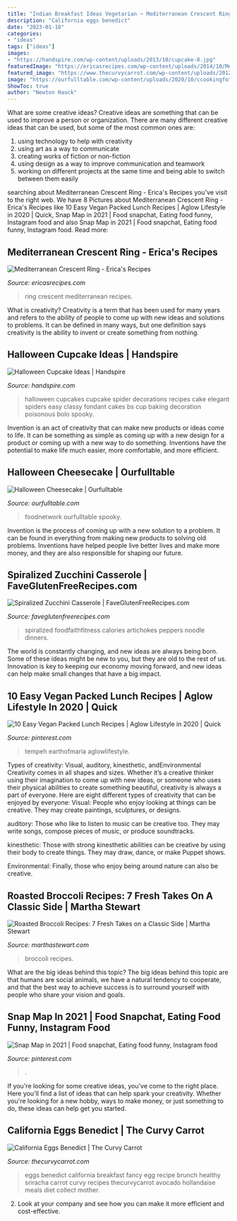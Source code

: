 ```yaml
---
title: "Indian Breakfast Ideas Vegetarian ~ Mediterranean Crescent Ring"
description: "California eggs benedict"
date: "2023-01-18"
categories:
- "ideas"
tags: ["ideas"]
images:
- "https://handspire.com/wp-content/uploads/2013/10/cupcake-8.jpg"
featuredImage: "https://ericasrecipes.com/wp-content/uploads/2014/10/Mediterranean-Crescent-Ring-7aW.jpg"
featured_image: "https://www.thecurvycarrot.com/wp-content/uploads/2012/03/IMG_3398.jpg"
image: "https://ourfulltable.com/wp-content/uploads/2020/10/ccookingfoto1532379411960.jpeg"
ShowToc: true
author: "Newton Hauck"
---
```



What are some creative ideas?
Creative ideas are something that can be used to improve a person or organization. There are many different creative ideas that can be used, but some of the most common ones are: 
1. using technology to help with creativity 
2. using art as a way to communicate 
3. creating works of fiction or non-fiction 
4. using design as a way to improve communication and teamwork 
5. working on different projects at the same time and being able to switch between them easily 

	

		
searching about Mediterranean Crescent Ring - Erica&#039;s Recipes you've visit to the right web. We have 8 Pictures about Mediterranean Crescent Ring - Erica&#039;s Recipes like 10 Easy Vegan Packed Lunch Recipes | Aglow Lifestyle in 2020 | Quick, Snap Map in 2021 | Food snapchat, Eating food funny, Instagram food and also Snap Map in 2021 | Food snapchat, Eating food funny, Instagram food. Read more:
		
    
## Mediterranean Crescent Ring - Erica&#039;s Recipes

<img loading=lazy src="https://ericasrecipes.com/wp-content/uploads/2014/10/Mediterranean-Crescent-Ring-7aW.jpg" onerror="this.onerror=null;this.src='https://tse4.mm.bing.net/th?id=OIP.Q1n9bcq2kDIxwgiiK8xGcwHaKu&amp;pid=15.1';" alt="Mediterranean Crescent Ring - Erica&#039;s Recipes">

_Source: ericasrecipes.com_

>ring crescent mediterranean recipes. 

	

What is creativity?
Creativity is a term that has been used for many years and refers to the ability of people to come up with new ideas and solutions to problems. It can be defined in many ways, but one definition says creativity is the ability to invent or create something from nothing.

    
## Halloween Cupcake Ideas | Handspire

<img loading=lazy src="https://handspire.com/wp-content/uploads/2013/10/cupcake-8.jpg" onerror="this.onerror=null;this.src='https://tse2.mm.bing.net/th?id=OIP.zo0z1nrye-Xg4zs3uTTN8gHaJ4&amp;pid=15.1';" alt="Halloween Cupcake Ideas | Handspire">

_Source: handspire.com_

>halloween cupcakes cupcake spider decorations recipes cake elegant spiders easy classy fondant cakes bs cup baking decoration poisonous bolo spooky. 

	

Invention is an act of creativity that can make new products or ideas come to life. It can be something as simple as coming up with a new design for a product or coming up with a new way to do something. Inventions have the potential to make life much easier, more comfortable, and more efficient.

    
## Halloween Cheesecake | Ourfulltable

<img loading=lazy src="https://ourfulltable.com/wp-content/uploads/2020/10/ccookingfoto1532379411960.jpeg" onerror="this.onerror=null;this.src='https://tse2.mm.bing.net/th?id=OIP.d5RrFsAq9IJgrRn3iAFkAAHaFj&amp;pid=15.1';" alt="Halloween Cheesecake | Ourfulltable">

_Source: ourfulltable.com_

>foodnetwork ourfulltable spooky. 

	

Invention is the process of coming up with a new solution to a problem. It can be found in everything from making new products to solving old problems. Inventions have helped people live better lives and make more money, and they are also responsible for shaping our future.

    
## Spiralized Zucchini Casserole | FaveGlutenFreeRecipes.com

<img loading=lazy src="http://irepo.primecp.com/2016/05/283662/Spiralized-Zucchini-Casserole_ExtraLarge700_ID-1689090.jpg?v=1689090" onerror="this.onerror=null;this.src='https://tse4.mm.bing.net/th?id=OIP.roj07gB1rypnyrmzQKunVgHaLH&amp;pid=15.1';" alt="Spiralized Zucchini Casserole | FaveGlutenFreeRecipes.com">

_Source: faveglutenfreerecipes.com_

>spiralized foodfaithfitness calories artichokes peppers noodle dinners. 

	

The world is constantly changing, and new ideas are always being born. Some of these ideas might be new to you, but they are old to the rest of us. Innovation is key to keeping our economy moving forward, and new ideas can help make small changes that have a big impact.

    
## 10 Easy Vegan Packed Lunch Recipes | Aglow Lifestyle In 2020 | Quick

<img loading=lazy src="https://i.pinimg.com/736x/b3/45/38/b34538b1552d772150d4e8e2b2416ad7.jpg" onerror="this.onerror=null;this.src='https://tse4.mm.bing.net/th?id=OIP.dsX5EO-VJ2C3lih_DkBpDgHaLH&amp;pid=15.1';" alt="10 Easy Vegan Packed Lunch Recipes | Aglow Lifestyle in 2020 | Quick">

_Source: pinterest.com_

>tempeh earthofmaria aglowlifestyle. 

	

Types of creativity: Visual, auditory, kinesthetic, andEnvironmental
Creativity comes in all shapes and sizes. Whether it’s a creative thinker using their imagination to come up with new ideas, or someone who uses their physical abilities to create something beautiful, creativity is always a part of everyone. Here are eight different types of creativity that can be enjoyed by everyone: 
Visual: People who enjoy looking at things can be creative. They may create paintings, sculptures, or designs.

 auditory: Those who like to listen to music can be creative too. They may write songs, compose pieces of music, or produce soundtracks.

kinesthetic: Those with strong kinesthetic abilities can be creative by using their body to create things. They may draw, dance, or make Puppet shows.

Environmental: Finally, those who enjoy being around nature can also be creative.

    
## Roasted Broccoli Recipes: 7 Fresh Takes On A Classic Side | Martha Stewart

<img loading=lazy src="https://assets.marthastewart.com/styles/wmax-1500/d30/med105199_0310_rosted_broccoli/med105199_0310_rosted_broccoli_sq.jpg?itok=SGxryhnK" onerror="this.onerror=null;this.src='https://tse1.mm.bing.net/th?id=OIP.KUH-Gw47lYw57keFVPl7qAHaHa&amp;pid=15.1';" alt="Roasted Broccoli Recipes: 7 Fresh Takes on a Classic Side | Martha Stewart">

_Source: marthastewart.com_

>broccoli recipes. 

	

What are the big ideas behind this topic?
The big ideas behind this topic are that humans are social animals, we have a natural tendency to cooperate, and that the best way to achieve success is to surround yourself with people who share your vision and goals.

    
## Snap Map In 2021 | Food Snapchat, Eating Food Funny, Instagram Food

<img loading=lazy src="https://i.pinimg.com/736x/bc/06/d8/bc06d8f9067a6ccef2eddfb930651594.jpg" onerror="this.onerror=null;this.src='https://tse3.mm.bing.net/th?id=OIP.asugs-rbwZSJrVNKmi7nvAHaOP&amp;pid=15.1';" alt="Snap Map in 2021 | Food snapchat, Eating food funny, Instagram food">

_Source: pinterest.com_

>. 

	

If you're looking for some creative ideas, you've come to the right place. Here you'll find a list of ideas that can help spark your creativity. Whether you're looking for a new hobby, ways to make money, or just something to do, these ideas can help get you started.

    
## California Eggs Benedict | The Curvy Carrot

<img loading=lazy src="https://www.thecurvycarrot.com/wp-content/uploads/2012/03/IMG_3398.jpg" onerror="this.onerror=null;this.src='https://tse2.mm.bing.net/th?id=OIP.RnhpJFO2IdR1iw_URXAZlAHaLH&amp;pid=15.1';" alt="California Eggs Benedict | The Curvy Carrot">

_Source: thecurvycarrot.com_

>eggs benedict california breakfast fancy egg recipe brunch healthy sriracha carrot curvy recipes thecurvycarrot avocado hollandaise meals diet collect mother. 

	

2. Look at your company and see how you can make it more efficient and cost-effective.

